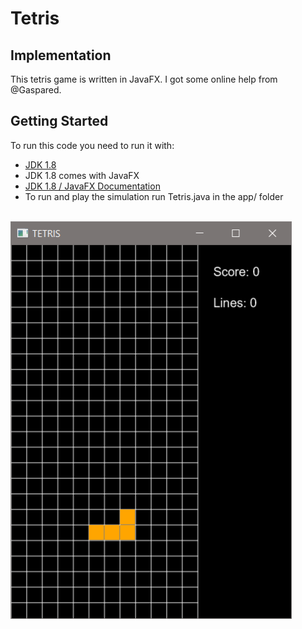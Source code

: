 # Tetris

## Implementation

This tetris game is written in JavaFX. I got some online help from @Gaspared.

## Getting Started
To run this code you need to run it with:
- [JDK 1.8](https://www.oracle.com/ca-en/java/technologies/javase/javase8-archive-downloads.html) 
- JDK 1.8 comes with JavaFX
- [JDK 1.8 / JavaFX Documentation](https://www.oracle.com/java/technologies/javase-jdk8-doc-downloads.html)
- To run and play the simulation run Tetris.java in the app/ folder

<br>

<img src="./game.png" width="450">